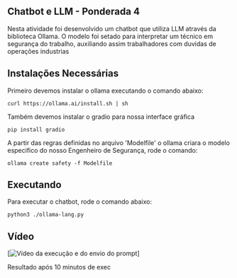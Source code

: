 ## Chatbot e LLM - Ponderada 4

Nesta atividade foi desenvolvido um chatbot que utiliza LLM através da biblioteca Ollama. O modelo foi setado para interpretar um técnico em segurança do trabalho, auxiliando assim trabalhadores com duvidas de operações industrias

## Instalações Necessárias

Primeiro devemos instalar o ollama executando o comando abaixo:

```
curl https://ollama.ai/install.sh | sh
```

Também devemos instalar o gradio para nossa interface gráfica

```
pip install gradio 
```

A partir das regras definidas no arquivo 'Modelfile' o ollama criara o modelo especifico do nosso Engenheiro de Segurança, rode o comando:

```
ollama create safety -f Modelfile
```

## Executando

Para executar o chatbot, rode o comando abaixo:

```
python3 ./ollama-lang.py
```

## Vídeo

[![Vídeo da execução e do envio do prompt](https://www.youtube.com/watch?v=UXF2CZgf1xA)]

Resultado após 10 minutos de exec 

